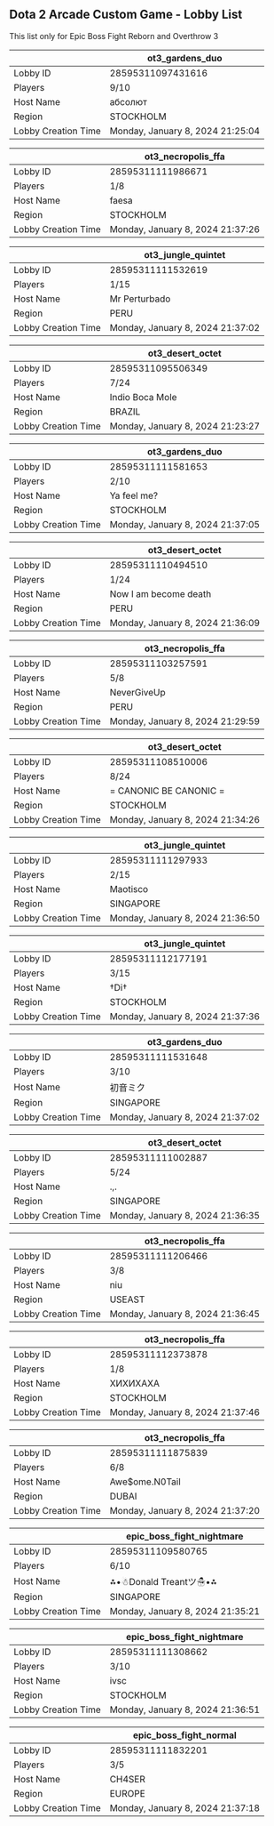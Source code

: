 ## Dota 2 Arcade Custom Game - Lobby List

This list only for Epic Boss Fight Reborn and Overthrow 3

|  | ot3_gardens_duo |
| ------ | ------ |
| Lobby ID | 28595311097431616 |
| Players | 9/10 |
| Host Name | абсолют |
| Region | STOCKHOLM |
| Lobby Creation Time | Monday, January 8, 2024 21:25:04 |


|  | ot3_necropolis_ffa |
| ------ | ------ |
| Lobby ID | 28595311111986671 |
| Players | 1/8 |
| Host Name | faesa |
| Region | STOCKHOLM |
| Lobby Creation Time | Monday, January 8, 2024 21:37:26 |


|  | ot3_jungle_quintet |
| ------ | ------ |
| Lobby ID | 28595311111532619 |
| Players | 1/15 |
| Host Name | Mr Perturbado |
| Region | PERU |
| Lobby Creation Time | Monday, January 8, 2024 21:37:02 |


|  | ot3_desert_octet |
| ------ | ------ |
| Lobby ID | 28595311095506349 |
| Players | 7/24 |
| Host Name | Indio Boca Mole |
| Region | BRAZIL |
| Lobby Creation Time | Monday, January 8, 2024 21:23:27 |


|  | ot3_gardens_duo |
| ------ | ------ |
| Lobby ID | 28595311111581653 |
| Players | 2/10 |
| Host Name | Ya feel me? |
| Region | STOCKHOLM |
| Lobby Creation Time | Monday, January 8, 2024 21:37:05 |


|  | ot3_desert_octet |
| ------ | ------ |
| Lobby ID | 28595311110494510 |
| Players | 1/24 |
| Host Name | Now I am become death |
| Region | PERU |
| Lobby Creation Time | Monday, January 8, 2024 21:36:09 |


|  | ot3_necropolis_ffa |
| ------ | ------ |
| Lobby ID | 28595311103257591 |
| Players | 5/8 |
| Host Name | NeverGiveUp |
| Region | PERU |
| Lobby Creation Time | Monday, January 8, 2024 21:29:59 |


|  | ot3_desert_octet |
| ------ | ------ |
| Lobby ID | 28595311108510006 |
| Players | 8/24 |
| Host Name | = CANONIC BE CANONIC = |
| Region | STOCKHOLM |
| Lobby Creation Time | Monday, January 8, 2024 21:34:26 |


|  | ot3_jungle_quintet |
| ------ | ------ |
| Lobby ID | 28595311111297933 |
| Players | 2/15 |
| Host Name | Maotisco |
| Region | SINGAPORE |
| Lobby Creation Time | Monday, January 8, 2024 21:36:50 |


|  | ot3_jungle_quintet |
| ------ | ------ |
| Lobby ID | 28595311112177191 |
| Players | 3/15 |
| Host Name | †Di† |
| Region | STOCKHOLM |
| Lobby Creation Time | Monday, January 8, 2024 21:37:36 |


|  | ot3_gardens_duo |
| ------ | ------ |
| Lobby ID | 28595311111531648 |
| Players | 3/10 |
| Host Name | 初音ミク |
| Region | SINGAPORE |
| Lobby Creation Time | Monday, January 8, 2024 21:37:02 |


|  | ot3_desert_octet |
| ------ | ------ |
| Lobby ID | 28595311111002887 |
| Players | 5/24 |
| Host Name | .,. |
| Region | SINGAPORE |
| Lobby Creation Time | Monday, January 8, 2024 21:36:35 |


|  | ot3_necropolis_ffa |
| ------ | ------ |
| Lobby ID | 28595311111206466 |
| Players | 3/8 |
| Host Name | niu |
| Region | USEAST |
| Lobby Creation Time | Monday, January 8, 2024 21:36:45 |


|  | ot3_necropolis_ffa |
| ------ | ------ |
| Lobby ID | 28595311112373878 |
| Players | 1/8 |
| Host Name | ХИХИХАХА |
| Region | STOCKHOLM |
| Lobby Creation Time | Monday, January 8, 2024 21:37:46 |


|  | ot3_necropolis_ffa |
| ------ | ------ |
| Lobby ID | 28595311111875839 |
| Players | 6/8 |
| Host Name | Awe$ome.N0Tail |
| Region | DUBAI |
| Lobby Creation Time | Monday, January 8, 2024 21:37:20 |


|  | epic_boss_fight_nightmare |
| ------ | ------ |
| Lobby ID | 28595311109580765 |
| Players | 6/10 |
| Host Name | ⁂•☃Donald Treantツ☃•⁂ |
| Region | SINGAPORE |
| Lobby Creation Time | Monday, January 8, 2024 21:35:21 |


|  | epic_boss_fight_nightmare |
| ------ | ------ |
| Lobby ID | 28595311111308662 |
| Players | 3/10 |
| Host Name | ivsc |
| Region | STOCKHOLM |
| Lobby Creation Time | Monday, January 8, 2024 21:36:51 |


|  | epic_boss_fight_normal |
| ------ | ------ |
| Lobby ID | 28595311111832201 |
| Players | 3/5 |
| Host Name | CH4SER |
| Region | EUROPE |
| Lobby Creation Time | Monday, January 8, 2024 21:37:18 |


